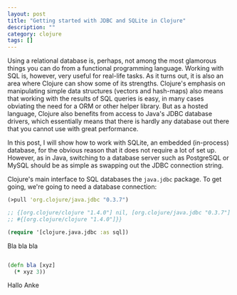 ```yaml
---
layout: post
title: "Getting started with JDBC and SQLite in Clojure"
description: ""
category: clojure
tags: []
---
```


Using a relational database is, perhaps, not among the most glamorous things you
can do from a functional programming language. Working with SQL is, however,
very useful for real-life tasks. As it turns out, it is also an area where
Clojure can show some of its strengths. Clojure's emphasis on manipulating
simple data structures (vectors and hash-maps) also means that working with the
results of SQL queries is easy, in many cases obviating the need for a ORM or
other helper library. But as a hosted language, Clojure also benefits from
access to Java's JDBC database drivers, which essentially means that there is
hardly any database out there that you cannot use with great performance.

In this post, I will show how to work with SQLite, an embedded (in-process)
database, for the obvious reason that it does not require a lot of set
up. However, as in Java, switching to a database server such as PostgreSQL or
MySQL should be as simple as swapping out the JDBC connection string.

Clojure's main interface to SQL databases the `java.jdbc` package. To get going,
we're going to need a database connection:

``` clojure
(>pull 'org.clojure/java.jdbc "0.3.7")

;; {[org.clojure/clojure "1.4.0"] nil, [org.clojure/java.jdbc "0.3.7"]
;; #{[org.clojure/clojure "1.4.0"]}}

(require '[clojure.java.jdbc :as sql])
```

Bla bla bla

``` clojure

(defn bla [xyz]
  (* xyz 3))
```

Hallo Anke
